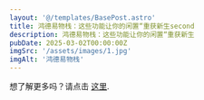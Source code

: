 ```yaml
---
layout: '@/templates/BasePost.astro'
title: 鸿德易物栈：这些功能让你的闲置“重获新生second
description: 鸿德易物栈：这些功能让你的闲置“重获新生
pubDate: 2025-03-02T00:00:00Z
imgSrc: '/assets/images/1.jpg'
imgAlt: '鸿德易物栈'
---
```


想了解更多吗？请点击 [这里](../sixth-post/).
